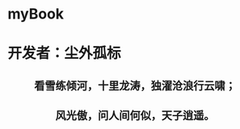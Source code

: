# myBook

# 开发者：尘外孤标

<h2 style="text-align:center">看雪练倾河，十里龙涛，独濯沧浪行云啸；</h2>
<h2 style="text-align:center">风光傲，问人间何似，天子逍遥。</h2>
